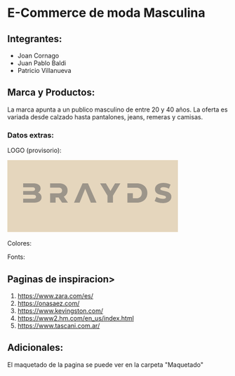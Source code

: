 # E-Commerce de moda Masculina

## Integrantes: 
- Joan Cornago
- Juan Pablo Baldi
- Patricio Villanueva

## Marca y Productos:

La marca apunta a un publico masculino de entre 20 y 40 años. La oferta es variada desde calzado hasta pantalones, jeans, remeras y camisas.

### **Datos extras:**

LOGO (provisorio):

![Brayds, Logo](/img/logo_brayds_v1.png)

Colores:


Fonts:


## Paginas de inspiracion>
1. <https://www.zara.com/es/>
2. <https://onasaez.com/>
3. <https://www.kevingston.com/>
4. <https://www2.hm.com/en_us/index.html>
5. <https://www.tascani.com.ar/>

## Adicionales:

El maquetado de la pagina se puede ver en la carpeta "Maquetado"
